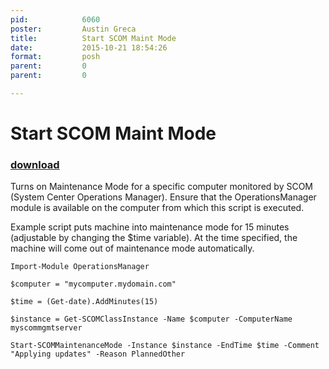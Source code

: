 ```yaml
---
pid:            6060
poster:         Austin Greca
title:          Start SCOM Maint Mode
date:           2015-10-21 18:54:26
format:         posh
parent:         0
parent:         0

---
```


# Start SCOM Maint Mode

### [download](6060.ps1)

Turns on Maintenance Mode for a specific computer monitored by SCOM (System Center Operations Manager).  Ensure that the OperationsManager module is available on the computer from which this script is executed.

Example script puts machine into maintenance mode for 15 minutes (adjustable by changing the $time variable).  At the time specified, the machine will come out of maintenance mode automatically.

```posh
Import-Module OperationsManager

$computer = "mycomputer.mydomain.com"

$time = (Get-date).AddMinutes(15)

$instance = Get-SCOMClassInstance -Name $computer -ComputerName myscommgmtserver

Start-SCOMMaintenanceMode -Instance $instance -EndTime $time -Comment "Applying updates" -Reason PlannedOther
```
